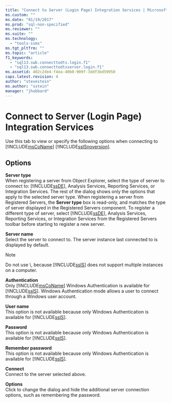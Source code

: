 ```yaml
---
title: "Connect to Server (Login Page) Integration Services | Microsoft Docs"
ms.custom: ""
ms.date: "01/19/2017"
ms.prod: "sql-non-specified"
ms.reviewer: ""
ms.suite: ""
ms.technology: 
  - "tools-ssms"
ms.tgt_pltfrm: ""
ms.topic: "article"
f1_keywords: 
  - "sql13.swb.connecttodts.login.f1"
  - "sql13.swb.connecttodtsserver.login.f1"
ms.assetid: 402c2de4-f4ea-40b0-909f-3ddf3bd59950
caps.latest.revision: 4
author: "stevestein"
ms.author: "sstein"
manager: "jhubbard"
---
```

# Connect to Server (Login Page) Integration Services
Use this tab to view or specify the following options when connecting to [!INCLUDE[msCoName](../../includes/msconame_md.md)] [!INCLUDE[ssISnoversion](../../includes/ssisnoversion_md.md)].  
  
## Options  
**Server type**  
When registering a server from Object Explorer, select the type of server to connect to: [!INCLUDE[ssDE](../../includes/ssde_md.md)], Analysis Services, Reporting Services, or Integration Services. The rest of the dialog shows only the options that apply to the selected server type. When registering a server from Registered Servers, the **Server type** box is read-only, and matches the type of server displayed in the Registered Servers component. To register a different type of server, select [!INCLUDE[ssDE](../../includes/ssde_md.md)], Analysis Services, Reporting Services, or Integration Services from the Registered Servers toolbar before starting to register a new server.  
  
**Server name**  
Select the server to connect to. The server instance last connected to is displayed by default.  
  
> [!NOTE]  
> Do not use *<servername>*\\*<instancename>*, because [!INCLUDE[ssIS](../../includes/ssis_md.md)] does not support multiple instances on a computer.  
  
**Authentication**  
Only [!INCLUDE[msCoName](../../includes/msconame_md.md)] Windows Authentication is available for [!INCLUDE[ssIS](../../includes/ssis_md.md)]. Windows Authentication mode allows a user to connect through a Windows user account.  
  
**User name**  
This option is not available because only Windows Authentication is available for [!INCLUDE[ssIS](../../includes/ssis_md.md)].  
  
**Password**  
This option is not available because only Windows Authentication is available for [!INCLUDE[ssIS](../../includes/ssis_md.md)].  
  
**Remember password**  
This option is not available because only Windows Authentication is available for [!INCLUDE[ssIS](../../includes/ssis_md.md)].  
  
**Connect**  
Connect to the server selected above.  
  
**Options**  
Click to change the dialog and hide the additional server connection options, such as remembering the password.  
  

